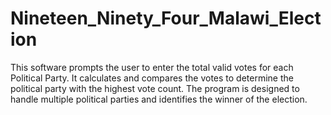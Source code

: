# Nineteen_Ninety_Four_Malawi_Election
This software prompts the user to enter the total valid votes for each Political Party.  It calculates and compares the votes to determine the political party with the highest vote count.   The program is designed to handle multiple political parties and identifies the winner of the election.
